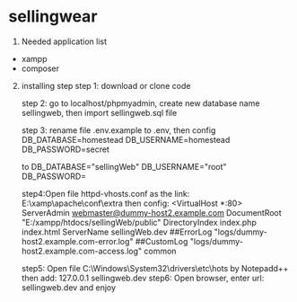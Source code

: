 # sellingwear
1. Needed application list
  - xampp
  - composer
2. installing step
  	step 1: download or clone code

  	step 2: go to localhost/phpmyadmin, create new database name sellingweb, then import sellingweb.sql file

  	step 3: rename file .env.example to .env, then config 
  	DB_DATABASE=homestead
	DB_USERNAME=homestead
	DB_PASSWORD=secret

	to 
	DB_DATABASE="sellingWeb"
	DB_USERNAME="root"
	DB_PASSWORD=
	
	step4:Open file httpd-vhosts.conf as the link: E:\xamp\apache\conf\extra then config:
		<VirtualHost *:80>
		    ServerAdmin webmaster@dummy-host2.example.com
		    DocumentRoot "E:/xampp/htdocs/sellingWeb/public"
		    DirectoryIndex index.php index.html
		    ServerName sellingWeb.dev
		    ##ErrorLog "logs/dummy-host2.example.com-error.log"
		    ##CustomLog "logs/dummy-host2.example.com-access.log" common
		</VirtualHost>

	step5: Open file C:\Windows\System32\drivers\etc\hots by Notepadd++ then add:
		127.0.0.1 sellingweb.dev
	step6: Open browser, enter url: sellingweb.dev and enjoy
